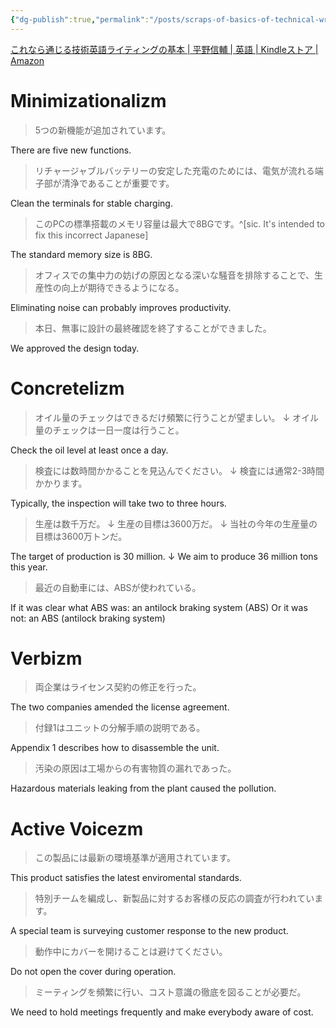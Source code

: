 ```yaml
---
{"dg-publish":true,"permalink":"/posts/scraps-of-basics-of-technical-writing/"}
---
```



[これなら通じる技術英語ライティングの基本 | 平野信輔 | 英語 | Kindleストア | Amazon](https://www.amazon.co.jp/dp/B07GX88TCB)

# Minimizationalizm

> 5つの新機能が追加されています。

There are five new functions.

> リチャージャブルバッテリーの安定した充電のためには、電気が流れる端子部が清浄であることが重要です。

Clean the terminals for stable charging.

> このPCの標準搭載のメモリ容量は最大で8BGです。^[sic. It's intended to fix this incorrect Japanese]

The standard memory size is 8BG.

> オフィスでの集中力の妨げの原因となる深いな騒音を排除することで、生産性の向上が期待できるようになる。

Eliminating noise can probably improves productivity.

> 本日、無事に設計の最終確認を終了することができました。

We approved the design today.

# Concretelizm

> オイル量のチェックはできるだけ頻繁に行うことが望ましい。
> ↓
> オイル量のチェックは一日一度は行うこと。

Check the oil level at least once a day.

> 検査には数時間かかることを見込んでください。
> ↓
> 検査には通常2-3時間かかります。

Typically, the inspection will take two to three hours.

> 生産は数千万だ。
> ↓
> 生産の目標は3600万だ。
> ↓
> 当社の今年の生産量の目標は3600万トンだ。

The target of production is 30 million.
↓
We aim to produce 36 million tons this year.

> 最近の自動車には、ABSが使われている。

If it was clear what ABS was:
an antilock braking system (ABS)
Or it was not:
an ABS (antilock braking system)

# Verbizm

> 両企業はライセンス契約の修正を行った。

The two companies amended the license agreement.

> 付録1はユニットの分解手順の説明である。

Appendix 1 describes how to disassemble the unit.

> 汚染の原因は工場からの有害物質の漏れであった。

Hazardous materials leaking from the plant caused the pollution.

# Active Voicezm

> この製品には最新の環境基準が適用されています。

This product satisfies the latest enviromental standards.

> 特別チームを編成し、新製品に対するお客様の反応の調査が行われています。

A special team is surveying customer response to the new product.

> 動作中にカバーを開けることは避けてください。

Do not open the cover during operation.

> ミーティングを頻繁に行い、コスト意識の徹底を図ることが必要だ。

We need to hold meetings frequently and make everybody aware of cost.